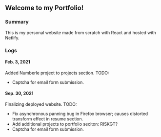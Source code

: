 ## Welcome to my Portfolio!

### Summary
This is my personal website made from scratch with React and hosted with Netlify. 

### Logs
#### Feb. 3, 2021
Added Numberle project to projects section.
TODO: 
- Captcha for email form submission.


#### Sep. 30, 2021
Finalizing deployed website. 
TODO: 
- Fix asynchronous panning bug in Firefox browser; causes distorted transform effect in resume section.
- Add additional projects to portfolio seciton: RISKGT?
- Captcha for email form submission.

